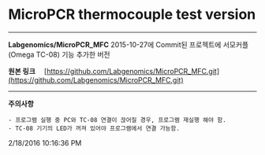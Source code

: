 # MicroPCR thermocouple test version

----------

**Labgenomics/MicroPCR_MFC** 2015-10-27에 Commit된 프로젝트에 서모커플(Omega TC-08) 기능 추가한 버전

**원본 링크**
　[https://github.com/Labgenomics/MicroPCR_MFC.git](https://github.com/Labgenomics/MicroPCR_MFC.git)

----------

**주의사항**

	- 프로그램 실행 중 PC와 TC-08 연결이 끊어질 경우, 프로그램 재실행 해야 함.
	- TC-08 기기의 LED가 꺼져 있어야 프로그램에서 연결 가능함.


2/18/2016 10:16:36 PM 